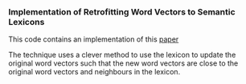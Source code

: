 ### Implementation of Retrofitting Word Vectors to Semantic Lexicons

This code contains an implementation of this [paper](https://www.cs.cmu.edu/~hovy/papers/15HLT-retrofitting-word-vectors.pdf)

The technique uses a clever method to use the lexicon to update the original word vectors such that the new word vectors are close to the original word vectors and neighbours in the lexicon.

